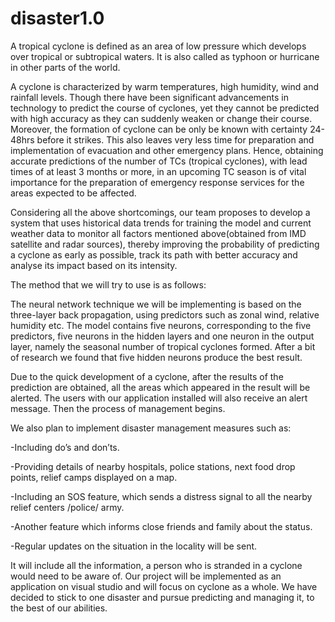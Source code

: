 # disaster1.0

A tropical cyclone is defined as an area of low pressure which develops over tropical or subtropical waters. It is also called as typhoon or hurricane in other parts of the world. 
 
A cyclone is characterized by warm temperatures, high humidity, wind and rainfall levels. Though there have been significant advancements in technology to predict the course of cyclones, yet they cannot be predicted with high accuracy as they can suddenly weaken or change their course. Moreover, the formation of cyclone can be only be known with certainty 24-48hrs before it strikes. This also leaves very less time for preparation and implementation of evacuation and other emergency plans. Hence, obtaining accurate predictions of the number of TCs (tropical cyclones), with lead times of at least 3 months or more, in an upcoming TC season is of vital importance for the preparation of emergency response services for the areas expected to be affected.
 
Considering all the above shortcomings, our team proposes to develop a system that uses historical data trends for training the model and current weather data to monitor all factors mentioned above(obtained from IMD satellite and radar sources), thereby improving the probability of predicting a cyclone as early as possible, track its path with better accuracy and analyse its impact based on its intensity. 

The method that we will try to use is as follows:

The neural network technique we will be implementing is based on the three-layer back propagation, using predictors such as zonal wind, relative humidity etc. The model contains five neurons, corresponding to the five predictors, five neurons in the hidden layers and one neuron in the output layer, namely the seasonal number of tropical cyclones formed. After a bit of research we found that five hidden neurons produce the best result.

Due to the quick development of a cyclone, after the results of the prediction are obtained, all the areas which appeared in the result will be alerted. The users with our application installed will also receive an alert message. Then the process of management begins. 

We also plan to implement disaster management measures such as:

 -Including do’s and don’ts.
 
 -Providing details of nearby hospitals, police stations, next food drop points, relief camps displayed on a map.
 
 -Including an SOS feature, which sends a distress signal to all the nearby relief centers /police/ army.
 
 -Another feature which informs close friends and family about the status.
 
 -Regular updates on the situation in the locality will be sent.

It will include all the information, a person who is stranded in a cyclone would need to be aware of.
Our project will be implemented as an application on visual studio and will focus on cyclone as a whole. We have decided to stick to one disaster and pursue predicting and managing it, to the best of our abilities.
 

